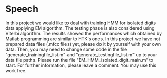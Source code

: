 # Speech
In this project we would like to deal with training HMM for isolated digits data applying EM algorithm. The testing phase is also considered using Viterbi algorithm. The results showed the performances which obtained by Matlab programming are similar to HTK's ones.
In this project we have not prepared data files (.mfcc files) yet, please do it by yourself with your own data. Then, you may need to change some code in the file "generate_trainingfile_list.m" and "generate_testingfile_list.m" up to your data file paths.
Please run the file "EM_HMM_isolated_digit_main.m" to start.
For further information, please leave a comment.
You may use this work free.
